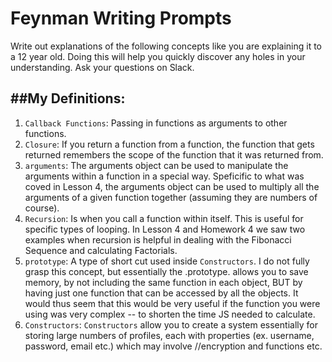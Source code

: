 # Feynman Writing Prompts

Write out explanations of the following concepts like you are explaining it to a 12 year old.  Doing this will help you quickly discover any holes in your understanding.  Ask your questions on Slack.

##My Definitions: 
---


1.  `Callback Functions`:  Passing in functions as arguments to other functions.
2.  `Closure`:  If you return a function from a function, the function that gets returned remembers the scope of the function that it was returned from.
3.  `arguments`: The arguments object can be used to manipulate the arguments within a function in a special way.  Speficific to what was coved in Lesson 4, the arguments object can be used to multiply all the arguments of a given function together (assuming they are numbers of course).
4.  `Recursion`: Is when you call a function within itself.  This is useful for specific types of looping.  In Lesson 4 and Homework 4 we saw two examples when recursion is helpful in dealing with the Fibonacci Sequence and calculating Factorials.
5.  `prototype`: A type of short cut used inside `Constructors`.  I do not fully grasp this concept, but essentially the .prototype. allows you to save memory, by not including the same function in each object, BUT by having just one function that can be accessed by all the objects.  It would thus seem that this would be very useful if the function you were using was very complex -- to shorten the time JS needed to calculate.
6.  `Constructors`:  `Constructors` allow you to create a system essentially for storing large numbers of profiles, each with properties (ex. username, password, email etc.) which may involve
//encryption and functions etc.

